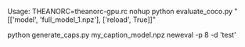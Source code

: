 Usage: THEANORC=theanorc-gpu.rc nohup python evaluate_coco.py "[['model', 'full_model_1.npz'], ['reload', True]]"

python generate_caps.py my_caption_model.npz neweval -p 8 -d 'test'
